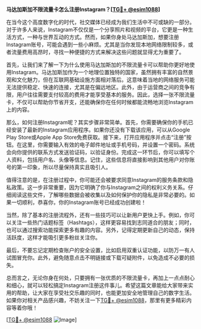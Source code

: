 **马达加斯加不限流量卡怎么注册Instagram？[[TG💪+ @esim1088](https://t.me/s/esim1088)]**

在当今这个高度数字化的时代，社交媒体已经成为我们生活中不可或缺的一部分。对于许多人来说，Instagram不仅仅是一个分享照片和视频的平台，它更是一种生活方式，一种与世界互动的方式。然而，如果你身处马达加斯加，想要注册Instagram账号，可能会遇到一些小麻烦。尤其是当你发现本地网络限制较多，或者流量费用高昂时，寻找一种便捷的方式来解决这些问题就显得尤为重要了。

首先，让我们来了解一下为什么使用马达加斯加的不限流量卡可以帮助你更好地使用Instagram。马达加斯加作为一个地理位置独特的国家，虽然拥有丰富的自然景观和文化魅力，但在互联网基础设施方面相对落后。这意味着当地的网络服务可能无法提供稳定、快速的连接，尤其是在偏远地区。此外，由于运营商之间的竞争有限，用户往往需要支付较高的费用才能享受基本的服务。因此，选择一张不限流量卡，不仅可以帮助你节省开支，还能确保你在任何时候都能流畅地浏览Instagram上的内容。

那么，如何注册Instagram呢？其实步骤非常简单。首先，你需要确保你的手机已经安装了最新的Instagram应用程序。如果你还没有下载该应用，可以从Google Play Store或Apple App Store免费获取。接下来，打开应用程序并点击“注册”按钮。在这里，你需要输入有效的电子邮件地址或手机号码，并设置一个密码。系统会向你提供的联系方式发送验证码，以验证身份。完成这一环节后，你可以填写个人资料，包括用户名、头像等信息。记住，这些信息将直接影响到其他用户对你账号的第一印象，所以尽量保持真实且吸引人。

值得注意的是，在注册过程中，你可能还会被要求同意Instagram的服务条款和隐私政策。这一步非常重要，因为它明确了你与Instagram之间的权利义务关系。仔细阅读这些文件，了解哪些数据会被收集以及如何保护你的隐私是非常必要的。如果一切顺利，恭喜你，你的Instagram账号已经成功创建啦！

当然，除了基本的注册流程外，还有一些技巧可以让新用户更快上手。例如，你可以关注一些热门话题标签（Hashtags），这样更容易找到志同道合的朋友；同时，也可以通过搜索功能探索更多有趣的内容。另外，记得定期更新自己的动态，保持活跃度，这样才能吸引更多粉丝关注你。

最后，不要忘记定期检查账户的安全设置，比如启用双重认证功能，以防万一有人试图冒充你。此外，避免随意点击不明链接或下载可疑附件，以免造成不必要的损失。

总而言之，无论你身在何处，只要拥有一张优质的不限流量卡，再加上一点点耐心和细心，就可以轻松搞定Instagram注册这件事儿。希望这篇文章能给大家带来实用的帮助，让大家在享受社交乐趣的同时，也能更加安全地管理自己的数字生活。如果你对相关产品感兴趣，不妨关注一下[TG💪+ @esim1088](https://t.me/s/esim1088)，那里有更多精彩内容等着你哦！

[[TG💪+ @esim1088](https://t.me/s/esim1088) ![Image](https://i.postimg.cc/4NQfJmqS/Snipaste-2025-05-13-00-14-12.png)]